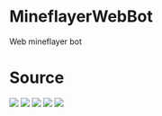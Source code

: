 # MineflayerWebBot
 Web mineflayer bot
# Source
<img src="https://img.shields.io/badge/HTML-black?style=for-the-badge&logo=HTML5&logoColor=E34F26"/> <img src="https://img.shields.io/badge/CSS-black?style=for-the-badge&logo=CSS3&logoColor=1572B6"/> <img src="https://img.shields.io/badge/JAVASCRIPT-black?style=for-the-badge&logo=JavaScript&logoColor=F7DF1E"/> <img src="https://img.shields.io/badge/PYTHON-black?style=for-the-badge&logo=python&logoColor=gold"/> <img src="https://img.shields.io/badge/GIT-black?style=for-the-badge&logo=GIT&logoColor=F05032"/>